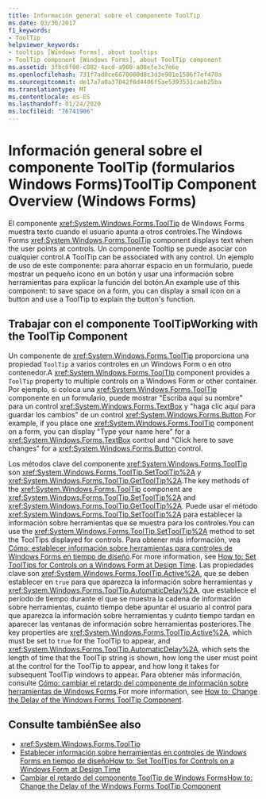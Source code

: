 ```yaml
---
title: Información general sobre el componente ToolTip
ms.date: 03/30/2017
f1_keywords:
- ToolTip
helpviewer_keywords:
- tooltips [Windows Forms], about tooltips
- ToolTip component [Windows Forms], about ToolTip component
ms.assetid: 3fbc6f08-c882-4acd-a960-a08efe3c7e6e
ms.openlocfilehash: 731f7ad0ce6670000d8c3d3e901e1506f7ef470a
ms.sourcegitcommit: de17a7a0a37042f0d4406f5ae5393531caeb25ba
ms.translationtype: MT
ms.contentlocale: es-ES
ms.lasthandoff: 01/24/2020
ms.locfileid: "76741906"
---
```

# <a name="tooltip-component-overview-windows-forms"></a><span data-ttu-id="3daa1-102">Información general sobre el componente ToolTip (formularios Windows Forms)</span><span class="sxs-lookup"><span data-stu-id="3daa1-102">ToolTip Component Overview (Windows Forms)</span></span>
<span data-ttu-id="3daa1-103">El componente <xref:System.Windows.Forms.ToolTip> de Windows Forms muestra texto cuando el usuario apunta a otros controles.</span><span class="sxs-lookup"><span data-stu-id="3daa1-103">The Windows Forms <xref:System.Windows.Forms.ToolTip> component displays text when the user points at controls.</span></span> <span data-ttu-id="3daa1-104">Un componente Tooltip se puede asociar con cualquier control.</span><span class="sxs-lookup"><span data-stu-id="3daa1-104">A ToolTip can be associated with any control.</span></span> <span data-ttu-id="3daa1-105">Un ejemplo de uso de este componente: para ahorrar espacio en un formulario, puede mostrar un pequeño icono en un botón y usar una información sobre herramientas para explicar la función del botón.</span><span class="sxs-lookup"><span data-stu-id="3daa1-105">An example use of this component: to save space on a form, you can display a small icon on a button and use a ToolTip to explain the button's function.</span></span>  
  
## <a name="working-with-the-tooltip-component"></a><span data-ttu-id="3daa1-106">Trabajar con el componente ToolTip</span><span class="sxs-lookup"><span data-stu-id="3daa1-106">Working with the ToolTip Component</span></span>  
 <span data-ttu-id="3daa1-107">Un componente de <xref:System.Windows.Forms.ToolTip> proporciona una propiedad `ToolTip` a varios controles en un Windows Form o en otro contenedor.</span><span class="sxs-lookup"><span data-stu-id="3daa1-107">A <xref:System.Windows.Forms.ToolTip> component provides a `ToolTip` property to multiple controls on a Windows Form or other container.</span></span> <span data-ttu-id="3daa1-108">Por ejemplo, si coloca una <xref:System.Windows.Forms.ToolTip> componente en un formulario, puede mostrar "Escriba aquí su nombre" para un control <xref:System.Windows.Forms.TextBox> y "haga clic aquí para guardar los cambios" de un control <xref:System.Windows.Forms.Button>.</span><span class="sxs-lookup"><span data-stu-id="3daa1-108">For example, if you place one <xref:System.Windows.Forms.ToolTip> component on a form, you can display "Type your name here" for a <xref:System.Windows.Forms.TextBox> control and "Click here to save changes" for a <xref:System.Windows.Forms.Button> control.</span></span>  
  
 <span data-ttu-id="3daa1-109">Los métodos clave del componente <xref:System.Windows.Forms.ToolTip> son <xref:System.Windows.Forms.ToolTip.SetToolTip%2A> y <xref:System.Windows.Forms.ToolTip.GetToolTip%2A>.</span><span class="sxs-lookup"><span data-stu-id="3daa1-109">The key methods of the <xref:System.Windows.Forms.ToolTip> component are <xref:System.Windows.Forms.ToolTip.SetToolTip%2A> and <xref:System.Windows.Forms.ToolTip.GetToolTip%2A>.</span></span> <span data-ttu-id="3daa1-110">Puede usar el método <xref:System.Windows.Forms.ToolTip.SetToolTip%2A> para establecer la información sobre herramientas que se muestra para los controles.</span><span class="sxs-lookup"><span data-stu-id="3daa1-110">You can use the <xref:System.Windows.Forms.ToolTip.SetToolTip%2A> method to set the ToolTips displayed for controls.</span></span> <span data-ttu-id="3daa1-111">Para obtener más información, vea [Cómo: establecer información sobre herramientas para controles de Windows Forms en tiempo de diseño](how-to-set-tooltips-for-controls-on-a-windows-form-at-design-time.md).</span><span class="sxs-lookup"><span data-stu-id="3daa1-111">For more information, see [How to: Set ToolTips for Controls on a Windows Form at Design Time](how-to-set-tooltips-for-controls-on-a-windows-form-at-design-time.md).</span></span> <span data-ttu-id="3daa1-112">Las propiedades clave son <xref:System.Windows.Forms.ToolTip.Active%2A>, que se deben establecer en `true` para que aparezca la información sobre herramientas y <xref:System.Windows.Forms.ToolTip.AutomaticDelay%2A>, que establece el período de tiempo durante el que se muestra la cadena de información sobre herramientas, cuánto tiempo debe apuntar el usuario al control para que aparezca la información sobre herramientas y cuánto tiempo tardan en aparecer las ventanas de información sobre herramientas posteriores.</span><span class="sxs-lookup"><span data-stu-id="3daa1-112">The key properties are <xref:System.Windows.Forms.ToolTip.Active%2A>, which must be set to `true` for the ToolTip to appear, and <xref:System.Windows.Forms.ToolTip.AutomaticDelay%2A>, which sets the length of time that the ToolTip string is shown, how long the user must point at the control for the ToolTip to appear, and how long it takes for subsequent ToolTip windows to appear.</span></span> <span data-ttu-id="3daa1-113">Para obtener más información, consulte [Cómo: cambiar el retardo del componente de información sobre herramientas de Windows Forms](how-to-change-the-delay-of-the-windows-forms-tooltip-component.md).</span><span class="sxs-lookup"><span data-stu-id="3daa1-113">For more information, see [How to: Change the Delay of the Windows Forms ToolTip Component](how-to-change-the-delay-of-the-windows-forms-tooltip-component.md).</span></span>  
  
## <a name="see-also"></a><span data-ttu-id="3daa1-114">Consulte también</span><span class="sxs-lookup"><span data-stu-id="3daa1-114">See also</span></span>

- <xref:System.Windows.Forms.ToolTip>
- [<span data-ttu-id="3daa1-115">Establecer información sobre herramientas en controles de Windows Forms en tiempo de diseño</span><span class="sxs-lookup"><span data-stu-id="3daa1-115">How to: Set ToolTips for Controls on a Windows Form at Design Time</span></span>](how-to-set-tooltips-for-controls-on-a-windows-form-at-design-time.md)
- [<span data-ttu-id="3daa1-116">Cambiar el retardo del componente ToolTip de Windows Forms</span><span class="sxs-lookup"><span data-stu-id="3daa1-116">How to: Change the Delay of the Windows Forms ToolTip Component</span></span>](how-to-change-the-delay-of-the-windows-forms-tooltip-component.md)
